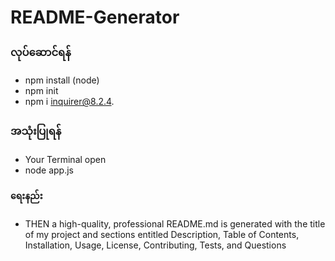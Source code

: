 # README-Generator

### လုပ်ဆောင်ရန် 
* npm install (node)
* npm init 
* npm i inquirer@8.2.4.

### အသုံးပြုရန် 
* Your Terminal open
* node app.js

#### ရေးနည်း 
* THEN a high-quality, professional README.md is generated with the title of my project and sections entitled Description, Table of Contents, Installation, Usage, License, Contributing, Tests, and Questions